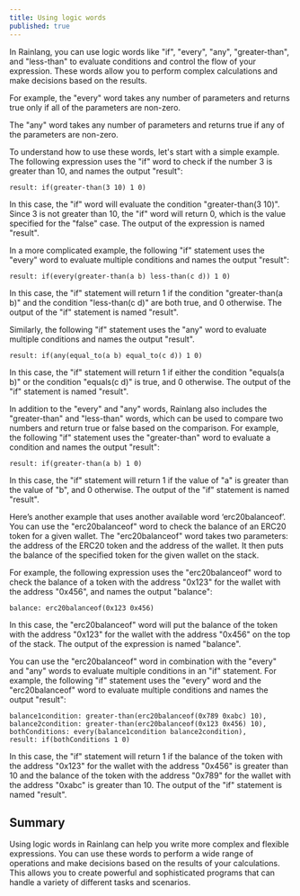 ```yaml
---
title: Using logic words
published: true
---
```


In Rainlang, you can use logic words like "if", "every", "any", "greater-than", and "less-than" to evaluate conditions and control the flow of your expression. These words allow you to perform complex calculations and make decisions based on the results.

For example, the "every" word takes any number of parameters and returns true only if all of the parameters are non-zero.

The "any" word takes any number of parameters and returns true if any of the parameters are non-zero.

To understand how to use these words, let's start with a simple example. The following expression uses the "if" word to check if the number 3 is greater than 10, and names the output "result":

```
result: if(greater-than(3 10) 1 0)
```

In this case, the "if" word will evaluate the condition "greater-than(3 10)". Since 3 is not greater than 10, the "if" word will return 0, which is the value specified for the "false" case. The output of the expression is named "result".

In a more complicated example, the following "if" statement uses the "every" word to evaluate multiple conditions and names the output "result":

```
result: if(every(greater-than(a b) less-than(c d)) 1 0)
```

In this case, the "if" statement will return 1 if the condition "greater-than(a b)" and the condition "less-than(c d)" are both true, and 0 otherwise. The output of the "if" statement is named "result".

Similarly, the following "if" statement uses the "any" word to evaluate multiple conditions and names the output "result".

```
result: if(any(equal_to(a b) equal_to(c d)) 1 0)
```

In this case, the "if" statement will return 1 if either the condition "equals(a b)" or the condition "equals(c d)" is true, and 0 otherwise. The output of the "if" statement is named "result".

In addition to the "every" and "any" words, Rainlang also includes the "greater-than" and "less-than" words, which can be used to compare two numbers and return true or false based on the comparison. For example, the following "if" statement uses the "greater-than" word to evaluate a condition and names the output "result":

```
result: if(greater-than(a b) 1 0)
```

In this case, the "if" statement will return 1 if the value of "a" is greater than the value of "b", and 0 otherwise. The output of the "if" statement is named "result".

Here’s another example that uses another available word ‘erc20balanceof’. You can use the "erc20balanceof" word to check the balance of an ERC20 token for a given wallet. The "erc20balanceof" word takes two parameters: the address of the ERC20 token and the address of the wallet. It then puts the balance of the specified token for the given wallet on the stack.

For example, the following expression uses the "erc20balanceof" word to check the balance of a token with the address "0x123" for the wallet with the address "0x456", and names the output "balance":

```
balance: erc20balanceof(0x123 0x456)
```

In this case, the "erc20balanceof" word will put the balance of the token with the address "0x123" for the wallet with the address "0x456" on the top of the stack. The output of the expression is named "balance".

You can use the "erc20balanceof" word in combination with the "every" and "any" words to evaluate multiple conditions in an "if" statement. For example, the following "if" statement uses the "every" word and the "erc20balanceof" word to evaluate multiple conditions and names the output "result":

```
balance1condition: greater-than(erc20balanceof(0x789 0xabc) 10),
balance2condition: greater-than(erc20balanceof(0x123 0x456) 10),
bothConditions: every(balance1condition balance2condition),
result: if(bothConditions 1 0)
```

In this case, the "if" statement will return 1 if the balance of the token with the address "0x123" for the wallet with the address "0x456" is greater than 10 and the balance of the token with the address "0x789" for the wallet with the address "0xabc" is greater than 10. The output of the "if" statement is named "result".

## Summary

Using logic words in Rainlang can help you write more complex and flexible expressions. You can use these words to perform a wide range of operations and make decisions based on the results of your calculations. This allows you to create powerful and sophisticated programs that can handle a variety of different tasks and scenarios.
